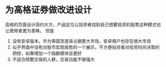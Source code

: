 # 为高格证券做改进设计

高格的页面设计简约大方，产品定位让投资者找到自己想要投资的股票这种模式也让使用者更为青睐。
但是
1. 没有安卓版本。华为等国货逐渐占据更大市场，安卓用户也存在很大市场
2. 似乎界面中没有对股市宏观局势的一个展示，不方便投资者对投资时间决策的把控，如果增加一个指数模块会更好
3. 不适合频繁交易的人群，交易功能不够强大

